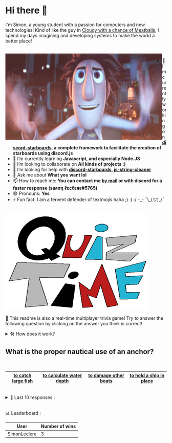 # Hi there 👋

I'm Simon, a young student with a passion for computers and new technologies!
Kind of like the guy in [Cloudy with a chance of Meatballs](https://www.youtube.com/watch?v=dQw4w9WgXcQ), I spend my days imagining and developing systems to make the world a better place!

<br>

<img width="490" height="270" src="./assets/cloudyWithAChanceOfMeatBalls.gif" align=left>

- 🔭 I’m currently working on **[discord-starboards](https://github.com/SimonLeclere/discord-starboards), a complete framework to facilitate the creation of starboards using discord.js**
- 🌱 I’m currently learning **Javascript, and especially Node.JS**
- 👯 I’m looking to collaborate on **All kinds of projects :)**
- 🤔 I’m looking for help with **[discord-starboards](https://github.com/SimonLeclere/discord-starboards), [js-string-cleaner](https://github.com/SimonLeclere/Js-String-Cleaner)**
- 💬 Ask me about **What you want lol**
- 📫 How to reach me: **You can contact me [by mail](mailto:simon-leclere@orange.fr) or with discord for a faster response (sιмση ℓεcℓεяε#5765)**
- 😄 Pronouns: **Yes**
- ⚡ Fun fact: I am a fervent defender of textmojis haha ;) :) :/ -\_- ¯\\\_(ツ)\_/¯

<br>

<img width="450" height="300" src="./assets/quizTime.gif">

<br>

🎲 This readme is also a real-time multiplayer trivia game! Try to answer the following question by clicking on the answer you think is correct!
<details>
  <summary>🛠️ How does it work?</summary>
  Each answer is a link to a pre-filled issue. When you press "Submit new issue", it triggers a Github action workflow that compares your answer with the correct answer, finds a new question and updates the readme.md file. Not bad huh?! This whole process only takes about 20 seconds!
</details>

## What is the proper nautical use of an anchor?

<br>

| [to catch large fish](https://github.com/SimonLeclere/SimonLeclere/issues/new?title=quiz%7C5002%7Cto%20catch%20large%20fish&body=Just%20click%20'Submit%20new%20issue'.) | [to calculate water depth](https://github.com/SimonLeclere/SimonLeclere/issues/new?title=quiz%7C5002%7Cto%20calculate%20water%20depth&body=Just%20click%20'Submit%20new%20issue'.) | [to damage other boats](https://github.com/SimonLeclere/SimonLeclere/issues/new?title=quiz%7C5002%7Cto%20damage%20other%20boats&body=Just%20click%20'Submit%20new%20issue'.) | [to hold a ship in place](https://github.com/SimonLeclere/SimonLeclere/issues/new?title=quiz%7C5002%7Cto%20hold%20a%20ship%20in%20place&body=Just%20click%20'Submit%20new%20issue'.) |
| - | - | - | - | 

<br>

<details>
  <summary>📒 Last 10 responses :</summary>

- **MRakox** answered **Emoticon** to `A 1976 book by Richard Dawkins introduced what now-common word?` (Wrong answer)
- **MRakox** answered **Dinosaur** to `In the first known use of “mammoth” as an adjective, what item was it describing?` (Wrong answer)
- **MRakox** answered **kiss it** to `To ward off bad luck, what do many people do to wood?` (Wrong answer)
- **SimonLeclere** answered **Electron** to `A positron is an antiparticle of a what?` (Good answer)
- **SimonLeclere** answered **True** to `Several characters in "Super Mario 64" blink their eyes, including Mario himself.` (Good answer)
- **SimonLeclere** answered **40** to `In Roman Numerals, what does XL equate to?` (Good answer)

</details>

<br>

📊 Leaderboard :

| User | Number of wins |
|-|-|
| SimonLeclere | 3 |